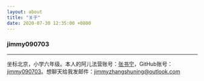 ```yaml
---
layout: about
title: "关于"
date: 2020-07-30 12:35:00 +0800
---
```

### jimmy090703

---

坐标北京，小学六年级。本人的阿儿法营账号：[张书宁](https://www.aerfaying.com/Users/1076819)，GitHub账号：[jimmy090703](https://github.com/jimmy090703)。想聊天给我发邮件：[jimmyzhangshuning@outlook.com](mailto:jimmyzhangshuning@outlook.com)
